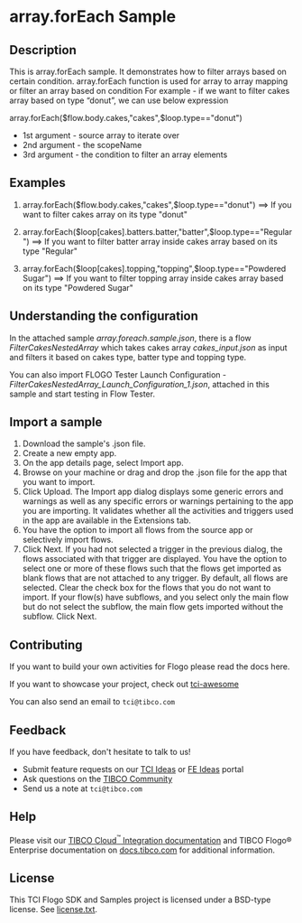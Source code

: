 # array.forEach Sample


## Description

This is array.forEach sample. It demonstrates how to filter arrays based on certain condition.
array.forEach function is used for array to array mapping or filter an array based on condition
For example - if we want to filter cakes array based on type “donut”, we can use below expression

array.forEach($flow.body.cakes,"cakes",$loop.type=="donut")

* 1st argument - source array to iterate over
* 2nd argument - the scopeName
* 3rd argument - the condition to filter an array elements 

## Examples

1. array.forEach($flow.body.cakes,"cakes",$loop.type=="donut") ==> If you want to filter cakes array on its type "donut"

2. array.forEach($loop[cakes].batters.batter,"batter",$loop.type=="Regular") ==> If you want to filter batter array inside cakes array based on its type "Regular"

3. array.forEach($loop[cakes].topping,"topping",$loop.type=="Powdered Sugar") ==> If you want to filter topping array inside cakes array based on its type "Powdered Sugar"

## Understanding the configuration

In the attached sample *array.foreach.sample.json*, there is a flow *FilterCakesNestedArray* which takes cakes array *cakes_input.json* as input and filters it based on cakes type, batter type and topping type. 


You can also import FLOGO Tester Launch Configuration - *FilterCakesNestedArray_Launch_Configuration_1.json*, attached in this sample and start testing in Flow Tester.

## Import a sample

1. Download the sample's .json file.
2. Create a new empty app.
3. On the app details page, select Import app.
4. Browse on your machine or drag and drop the .json file for the app that you want to import.
5. Click Upload. The Import app dialog displays some generic errors and warnings as well as any specific errors or warnings pertaining to the app you are importing. It validates whether all the activities and triggers used in the app are available in the Extensions tab.
6. You have the option to import all flows from the source app or selectively import flows.
7. Click Next. If you had not selected a trigger in the previous dialog, the flows associated with that trigger are displayed. You have the option to select one or more of these flows such that the flows get imported as blank flows that are not attached to any trigger. By default, all flows are selected. Clear the check box for the flows that you do not want to import. If your flow(s) have subflows, and you select only the main flow but do not select the subflow, the main flow gets imported without the subflow. Click Next.

## Contributing
If you want to build your own activities for Flogo please read the docs here.

If you want to showcase your project, check out [tci-awesome](https://github.com/TIBCOSoftware/tci-awesome)

You can also send an email to `tci@tibco.com`

## Feedback
If you have feedback, don't hesitate to talk to us!

* Submit feature requests on our [TCI Ideas](https://ideas.tibco.com/?project=TCI) or [FE Ideas](https://ideas.tibco.com/?project=FE) portal
* Ask questions on the [TIBCO Community](https://community.tibco.com/answers/product/344006)
* Send us a note at `tci@tibco.com`

## Help
Please visit our [TIBCO Cloud<sup>&trade;</sup> Integration documentation](https://integration.cloud.tibco.com/docs/) and TIBCO Flogo® Enterprise documentation on [docs.tibco.com](https://docs.tibco.com/) for additional information.

## License
This TCI Flogo SDK and Samples project is licensed under a BSD-type license. See [license.txt](license.txt).
